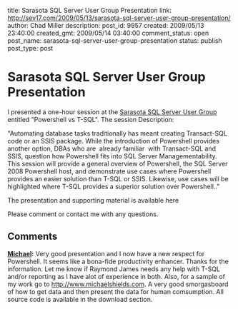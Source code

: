 title: Sarasota SQL Server User Group Presentation
link: http://sev17.com/2009/05/13/sarasota-sql-server-user-group-presentation/
author: Chad Miller
description: 
post_id: 9957
created: 2009/05/13 23:40:00
created_gmt: 2009/05/14 03:40:00
comment_status: open
post_name: sarasota-sql-server-user-group-presentation
status: publish
post_type: post

# Sarasota SQL Server User Group Presentation

I presented a one-hour session at the [Sarasota SQL Server User Group](http://sarasota.sqlpass.org/) entitled "Powershell vs T-SQL". The session Description: 

"Automating database tasks traditionally has meant creating Transact-SQL code or an SSIS package. While the introduction of Powershell provides another option, DBAs who are  already familiar  with Transact-SQL and SSIS, question how Powershell fits into SQL Server Managementability. This session will provide a general overview of Powershell, the SQL Server 2008 Powershell host, and demonstrate use cases where Powershell provides an easier solution than T-SQL or SSIS. Likewise, use cases will be highlighted where T-SQL provides a superior solution over Powershell.."

The presentation and supporting material is available here

Please comment or contact me with any questions.

## Comments

**[Michael](#72 "2009-05-14 23:40:00"):** Very good presentation and I now have a new respect for Powershell. It seems like a bona-fide productivity enhancer. Thanks for the information. Let me know if Raymond James needs any help with T-SQL and/or reporting as I have alot of experience in both. Also, for a sample of my work go to <http://www.michaelshields.com>. A very good smorgasboard of how to get data and then present the data for human comsumption. All source code is available in the download section.

